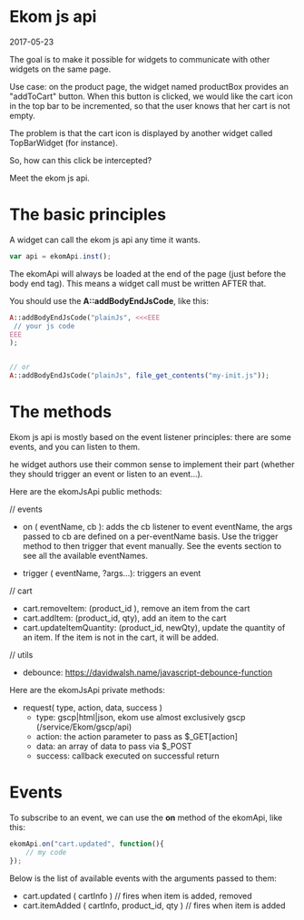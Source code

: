 Ekom js api
===================
2017-05-23


The goal is to make it possible for widgets to communicate with other widgets on the same page.


Use case: on the product page, the widget named productBox provides an "addToCart" button.
When this button is clicked, we would like the cart icon in the top bar to be incremented, so that the user
knows that her cart is not empty.

The problem is that the cart icon is displayed by another widget called TopBarWidget (for instance).

So, how can this click be intercepted?

Meet the ekom js api.






The basic principles
=====================


A widget can call the ekom js api any time it wants.


```js
var api = ekomApi.inst();
```

The ekomApi will always be loaded at the end of the page (just before the body end tag).
This means a widget call must be written AFTER that.

You should use the **A::addBodyEndJsCode**, like this:

```php
A::addBodyEndJsCode("plainJs", <<<EEE
 // your js code
EEE
);


// or
A::addBodyEndJsCode("plainJs", file_get_contents("my-init.js"));

```


The methods
================

Ekom js api is mostly based on the event listener principles: 
there are some events, and you can listen to them.

he widget authors use their common sense to implement their part (whether they should trigger an event or
listen to an event...). 


Here are the ekomJsApi public methods:



// events
- on ( eventName, cb ): adds the cb listener to event eventName,
            the args passed to cb are defined on a per-eventName basis.
            Use the trigger method to then trigger that event manually.
            See the events section to see all the available eventNames.
            
- trigger ( eventName, ?args...): triggers an event 


 
// cart
- cart.removeItem: (product_id ), remove an item from the cart
- cart.addItem: (product_id, qty), add an item to the cart
- cart.updateItemQuantity: (product_id, newQty), update the quantity of an item.
                            If the item is not in the cart, it will be added.

// utils
- debounce: https://davidwalsh.name/javascript-debounce-function

 
Here are the ekomJsApi private methods:

- request( type, action, data, success )
    - type: gscp|html|json, ekom use almost exclusively gscp (/service/Ekom/gscp/api)
    - action: the action parameter to pass as $_GET\[action]
    - data: an array of data to pass via $_POST
    - success: callback executed on successful return

    




Events
==============
To subscribe to an event, we can use the **on** method of the ekomApi, like this:



```js
ekomApi.on("cart.updated", function(){
    // my code
});

```


Below is the list of available events with the arguments passed to them:

- cart.updated ( cartInfo )                         // fires when item is added, removed
- cart.itemAdded ( cartInfo, product_id, qty )      // fires when item is added



